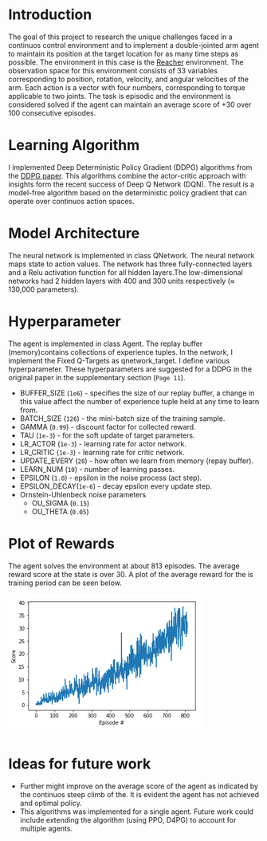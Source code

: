# Introduction
The goal of this project to research the unique challenges faced in a continuos control environment and to implement a double-jointed arm agent to maintain its position at the target location for as many time steps as possible. 
The environment in this case is the [Reacher](https://github.com/Unity-Technologies/ml-agents/blob/master/docs/Learning-Environment-Examples.md#reacher) environment. The observation space for this environment consists of 33 variables corresponding to position, rotation, velocity, and angular velocities of the arm. Each action is a vector with four numbers, corresponding to torque applicable to two joints.
The task is episodic and the environment is considered solved if the agent can maintain an average score of +30 over 100 consecutive episodes.


# Learning Algorithm
I implemented Deep Deterministic Policy Gradient (DDPG) algorithms from the [DDPG paper](https://arxiv.org/abs/1509.02971). This algorithms combine the actor-critic approach with insights form the recent success of Deep Q Network (DQN). The result is a model-free algorithm based on the deterministic policy gradient that can operate over continuos action spaces.

# Model Architecture
The neural network is implemented in class QNetwork. The neural network maps state to action values. The network has three fully-connected layers and a Relu activation function for all hidden layers.The low-dimensional networks had 2 hidden layers with 400 and 300 units respectively (≈ 130,000 parameters).


# Hyperparameter

The agent is implemented in class Agent. The replay buffer (memory)contains collections of experience tuples. In the network, I implement the Fixed Q-Targets as qnetwork_target. I define various hyperparameter. These hyperparameters are suggested for a DDPG in the original paper in the supplementary section (`Page 11`).

* BUFFER_SIZE (`1e6`) - specifies the size of our replay buffer, a change in this value affect the number of experience tuple held at any time to learn from.
* BATCH_SIZE (`126`) - the mini-batch size of the training sample. 
* GAMMA (`0.99`) - discount factor for collected reward.
* TAU (`1e-3`) - for the soft update of target parameters.
* LR_ACTOR (`1e-3`) - learning rate for actor network.
* LR_CRITIC (`1e-3`) - learning rate for critic network.
* UPDATE_EVERY (`20`) - how often we learn from memory (repay buffer).
* LEARN_NUM  (`10`) - number of learning passes.
* EPSILON (`1.0`) - epsilon in the noise process (act step).
* EPSILON_DECAY(`1e-6`) - decay epsilon every update step.
* Ornstein-Uhlenbeck noise parameters
    * OU_SIGMA (`0.15`)
    * OU_THETA (`0.05`) 


# Plot of Rewards
The agent solves the environment at about 813 episodes. The average reward score at the state is over 30. A plot of the average reward for the is training period can be seen below.

![plot of average reward over time](assets/rewardplot.png "Average Agent Reward Over Time")

# Ideas for future work
* Further might improve on the average score of the agent as indicated by the continuos steep climb of the. It is evident the agent has not achieved and optimal policy.
* This algorithms was implemented for a single agent. Future work could include extending the algorithm (using PPO, D4PG) to account for multiple agents. 
